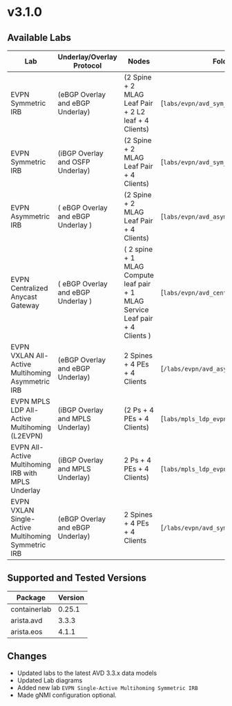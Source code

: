 # v3.1.0

## Available Labs

| Lab | Underlay/Overlay Protocol | Nodes | Folder|
| --- | ------------------------- | ------ | -----|
| EVPN Symmetric IRB | (eBGP Overlay and eBGP Underlay) | (2 Spine + 2 MLAG Leaf Pair + 2 L2 leaf + 4 Clients) | \[`labs/evpn/avd_sym_irb/`\] |
| EVPN Symmetric IRB | (iBGP Overlay and OSFP Underlay) | (2 Spine + 2 MLAG Leaf Pair + 4 Clients) | \[`labs/evpn/avd_sym_irb_ibgp`\] |
| EVPN Asymmetric IRB | ( eBGP Overlay and eBGP Underlay ) | (2 Spine + 2 MLAG Leaf Pair + 4 Clients) | \[`labs/evpn/avd_asym_irb`\] |
| EVPN Centralized Anycast Gateway | ( eBGP Overlay and eBGP Underlay ) | ( 2 spine + 1 MLAG Compute leaf pair + 1 MLAG Service Leaf pair + 4 Clients ) | \[`labs/evpn/avd_central_any_gw`\] |
| EVPN VXLAN All-Active Multihoming Asymmetric IRB | (eBGP Overlay and eBGP Underlay) | 2 Spines + 4 PEs + 4 Clients | \[`/labs/evpn/avd_asym_multihoming `\]|
| EVPN MPLS LDP All-Active Multihoming (L2EVPN) | (iBGP Overlay and MPLS Underlay) | (2 Ps + 4 PEs + 4 Clients) | \[`labs/mpls_ldp_evpn/mpls_ldp_l2evpn`\] |
| EVPN All-Active Multihoming IRB with MPLS Underlay | (iBGP Overlay and MPLS Underlay) | 2 Ps + 4 PEs + 4 Clients) | \[`labs/mpls_ldp_evpn/mpls_evpn_irb`\] |
| EVPN VXLAN Single-Active Multihoming Symmetric IRB | (eBGP Overlay and eBGP Underlay) | 2 Spines + 4 PEs + 4 Clients | \[`/labs/evpn/avd_sym_sa_multihoming `\]|

## Supported and Tested Versions

| Package      | Version |
| ----------- | ----------- |
| containerlab      |  0.25.1 |
| arista.avd   | 3.3.3 |
| arista.eos   | 4.1.1 |

## Changes

* Updated labs to the latest AVD 3.3.x data models
* Updated Lab diagrams
* Added new lab `EVPN Single-Active Multihoming Symmetric IRB`
* Made gNMI configuration optional.